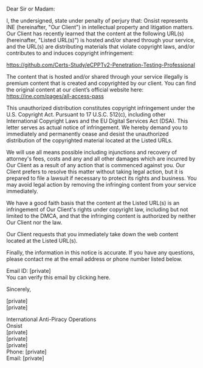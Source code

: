 Dear Sir or Madam:

I, the undersigned, state under penalty of perjury that: Onsist represents INE (hereinafter, "Our Client") in intellectual property and litigation matters. Our Client has recently learned that the content at the following URL(s) (hereinafter, "Listed URL(s)") is hosted and/or shared through your service, and the URL(s) are distributing materials that violate copyright laws, and/or contributes to and induces copyright infringement:

https://github.com/Certs-Study/eCPPTv2-Penetration-Testing-Professional  

The content that is hosted and/or shared through your service illegally is premium content that is created and copyrighted by our client. You can find the original content at our client’s official website here: https://ine.com/pages/all-access-pass

This unauthorized distribution constitutes copyright infringement under the U.S. Copyright Act. Pursuant to 17 U.S.C. 512(c), including other International Copyright Laws and the EU Digital Services Act (DSA). This letter serves as actual notice of infringement. We hereby demand you to immediately and permanently cease and desist the unauthorized distribution of the copyrighted material located at the Listed URLs.

We will use all means possible including injunctions and recovery of attorney's fees, costs and any and all other damages which are incurred by Our Client as a result of any action that is commenced against you. Our Client prefers to resolve this matter without taking legal action, but it is prepared to file a lawsuit if necessary to protect its rights and business. You may avoid legal action by removing the infringing content from your service immediately.

We have a good faith basis that the content at the Listed URL(s) is an infringement of Our Client's rights under copyright law, including but not limited to the DMCA, and that the infringing content is authorized by neither Our Client nor the law.

Our Client requests that you immediately take down the web content located at the Listed URL(s).

Finally, the information in this notice is accurate. If you have any questions, please contact me at the email address or phone number listed below.

Email ID: [private]  
You can verify this email by clicking here.

Sincerely,

[private]  
[private]  

International Anti-Piracy Operations  
Onsist  
[private]  
[private]  
[private]  
Phone: [private]  
Email: [private]  

